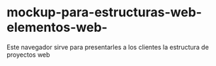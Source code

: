 mockup-para-estructuras-web-elementos-web-
==========================================

Este navegador sirve para presentarles a los clientes la estructura de proyectos web
